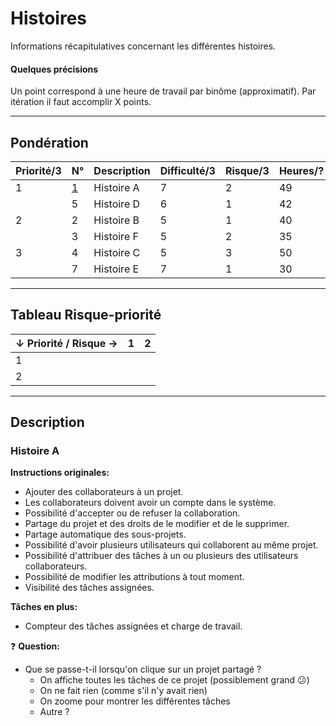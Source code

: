 # Histoires
Informations récapitulatives concernant les différentes histoires.

#### Quelques précisions
Un point correspond à une heure de travail par binôme (approximatif).  Par itération il faut accomplir X points.

----------------------


## Pondération

| Priorité/3 | N° | Description | Difficulté/3 | Risque/3 | Heures/? | Points |
| ------ | ------ | ------ | ------ | ------ | ------ | ------ |
| 1 | [1](#Histoire-A) | Histoire A | 7 | 2 | 49 | / |
|   | 5 | Histoire D | 6 | 1 | 42 |  |
| 2 | 2 | Histoire B | 5 | 1 | 40 |  |
|   | 3 | Histoire F | 5 | 2 | 35 |  |
| 3 | 4 | Histoire C | 5 | 3 | 50 | / |
|   | 7 | Histoire E | 7 | 1 | 30 |  |

----------------------


## Tableau Risque-priorité

| &#8595; Priorité / Risque &#8594; | 1 | 2 |
| ------ | ------ | ------ |
| 1 |  |  |
| 2 |  |  |


----------------------

## Description

### Histoire A

**Instructions originales:**

- Ajouter des collaborateurs à un projet. 
- Les collaborateurs doivent avoir un compte dans le système. 
- Possibilité d'accepter ou de refuser la collaboration. 
- Partage du projet et des droits de le modifier et de le supprimer. 
- Partage automatique des sous-projets. 
- Possibilité d'avoir plusieurs utilisateurs qui collaborent au même projet.
- Possibilité d'attribuer des tâches à un ou plusieurs des utilisateurs collaborateurs. 
- Possibilité de modifier les attributions à tout moment. 
- Visibilité des tâches assignées.

**Tâches en plus:**          
- Compteur des tâches assignées et charge de travail.  

:question: **Question:**       
- Que se passe-t-il lorsqu'on clique sur un projet partagé ?
    - On affiche toutes les tâches de ce projet (possiblement grand :confused:)
    - On ne fait rien (comme s'il n'y avait rien)
    - On zoome pour montrer les différentes tâches
    - Autre ?


